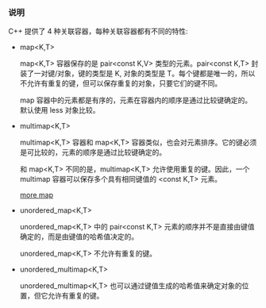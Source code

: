 
### 说明

C++ 提供了 4 种关联容器，每种关联容器都有不同的特性:

- map<K,T>

    map<K,T> 容器保存的是 pair<const K,V> 类型的元素。pair<const K,T> 封装了一对键/对象，键的类型是 K, 对象的类型是 T。每个键都是唯一的，所以不允许有重复的键，但可以保存重复的对象，只要它们的键不同。
    
    map 容器中的元素都是有序的，元素在容器内的顺序是通过比较键确定的。默认使用 less<T> 对象比较。

- multimap<K,T>
    
    multimap<K,T> 容器和 map<K,T> 容器类似，也会对元素排序。它的键必须是可比较的，元素的顺序是通过比较键确定的。
    
    和 map<K,T> 不同的是，multimap<K,T> 允许使用重复的键。因此，一个 multimap 容器可以保存多个具有相同键值的 <const K,T> 元素。
	
	[more map]()
    
- unordered_map<K,T>
    
    unordered_map<K,T> 中的 pair<const K,T> 元素的顺序并不是直接由键值确定的，而是由键值的哈希值决定的。
    
    unordered_map<K,T> 不允许有重复的键。
    
- unordered_multimap<K,T>
    
    unordered_multimap<K,T> 也可以通过键值生成的哈希值来确定对象的位置，但它允许有重复的键。
